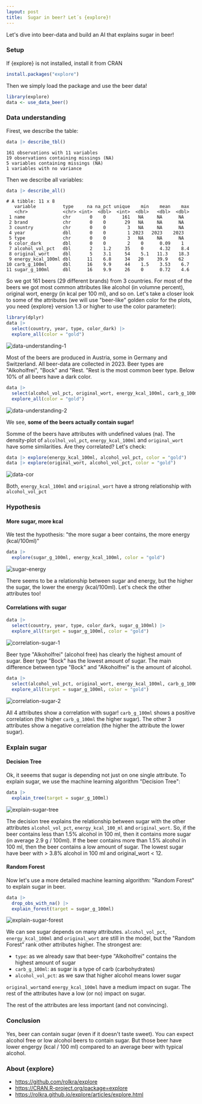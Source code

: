 ```yaml
---
layout: post
title:  Sugar in beer? Let´s {explore}!
---
```


Let's dive into beer-data and build an AI that explains sugar in beer!

### Setup

If {explore} is not installed, install it from CRAN

```R
install.packages("explore") 
```

Then we simply load the package and use the beer data!

```R
library(explore)
data <- use_data_beer()
```

### Data understanding

Firest, we describe the table:

```R
data |> describe_tbl()
```

```
161 observations with 11 variables
19 observations containing missings (NA)
5 variables containing missings (NA)
1 variables with no variance
```

Then we describe all variables:

```R
data |> describe_all()
```

```
# A tibble: 11 x 8
   variable          type     na na_pct unique    min    mean    max
   <chr>             <chr> <int>  <dbl>  <int>  <dbl>   <dbl>  <dbl>
 1 name              chr       0    0      161   NA     NA      NA  
 2 brand             chr       0    0       29   NA     NA      NA  
 3 country           chr       0    0        3   NA     NA      NA  
 4 year              dbl       0    0        1 2023   2023    2023  
 5 type              chr       0    0        3   NA     NA      NA  
 6 color_dark        dbl       0    0        2    0      0.09    1  
 7 alcohol_vol_pct   dbl       2    1.2     35    0      4.32    8.4
 8 original_wort     dbl       5    3.1     54    5.1   11.3    18.3
 9 energy_kcal_100ml dbl      11    6.8     34   20     39.9    62  
10 carb_g_100ml      dbl      16    9.9     44    1.5    3.53    6.7
11 sugar_g_100ml     dbl      16    9.9     26    0      0.72    4.6
```

So we got 161 beers (29 different brands) from 3 countries. For most of the beers we got most common attributes like alcohol (in volumne percent), original wort, energy (in kcal per 100 ml), and so on. 
Let's take a closer look to some of the attributes (we will use "beer-like" golden color for the plots, you need {explore} version 1.3 or higher to use the color parameter):

```R
library(dplyr)
data |> 
  select(country, year, type, color_dark) |> 
  explore_all(color = "gold")
```

![data-understanding-1](../images/explore-beer-understand1.png)

Most of the beers are produced in Austria, some in Germany and Switzerland. All beer-data are collected in 2023. 
Beer types are "Alkoholfrei", "Bock" and "Rest. "Rest is the most common beer type. Below 10% of all beers have a dark color.

```R
data |> 
  select(alcohol_vol_pct, original_wort, energy_kcal_100ml, carb_g_100ml, sugar_g_100ml) |> 
  explore_all(color = "gold")
```

![data-understanding-2](../images/explore-beer-understand2.png)

We see, **some of the beers actually contain sugar!**

Somme of the beers have attributes with undefined values (na). The density-plot of `alcolhol_vol_pct`, `energy_kcal_100ml` and `original_wort` have some similarities. Are they correlated? Let's check:

```R
data |> explore(energy_kcal_100ml, alcohol_vol_pct, color = "gold")
data |> explore(original_wort, alcohol_vol_pct, color = "gold")
```

![data-cor](../images/explore-beer-cor-alcohol.png)

Both, `energy_kcal_100ml` and `original_wort` have a strong relationship with `alcohol_vol_pct`

### Hypothesis

#### More sugar, more kcal

We test the hypothesis: "the more sugar a beer contains, the more energy (kcal/100ml)"

```R
data |> 
  explore(sugar_g_100ml, energy_kcal_100ml, color = "gold")
```

![sugar-energy](../images/explore-beer-sugar-energy.png)

There seems to be a relationship between sugar and energy, but the higher the sugar, the lower the energy (kcal/100ml). Let's check the other attributes too!

#### Correlations with sugar

```R
data |> 
  select(country, year, type, color_dark, sugar_g_100ml) |> 
  explore_all(target = sugar_g_100ml, color = "gold")
```

![correlation-sugar-1](../images/explore-beer-explore-cor-sugar1.png)

Beer type "Alkoholfrei" (alcohol free) has clearly the highest amount of sugar. Beer type "Bock" has the lowest amount of sugar. 
The main difference between type "Bock" and "Alkoholfrei" is the amount of alcohol.

```R
data |> 
  select(alcohol_vol_pct, original_wort, energy_kcal_100ml, carb_g_100ml, sugar_g_100ml) |> 
  explore_all(target = sugar_g_100ml, color = "gold")
```

![correlation-sugar-2](../images/explore-beer-explore-cor-sugar2.png)

All 4 attributes show a correlation with sugar! `carb_g_100ml` shows a positive correlation (the higher `carb_g_100ml` the higher sugar). The other 3 attributes show a negative correlation (the higher the attribute the lower sugar).

### Explain sugar

#### Decision Tree

Ok, it seeems that sugar is depending not just on one single attribute. To explain sugar, we use the machine learning algorithm "Decision Tree":

```R
data |> 
  explain_tree(target = sugar_g_100ml)
```

![explain-sugar-tree](../images/explore-beer-tree-sugar.png)

The decision tree explains the relationship between sugar with the other attributes `alcohol_vol_pct`, `energy_kcal_100_ml` and `original_wort`.
So, if the beer contains less than 1.5% alcohol in 100 ml, then it contains more sugar (in average 2.9 g / 100ml). If the beer contains more than 1.5% alcohol in 100 ml, 
then the beer contains a low amount of sugar. The lowest sugar have beer with > 3.8% alcohol in 100 ml and original_wort < 12.

#### Random Forest

Now let's use a more detailed machine learning algorithm: "Random Forest" to explain sugar in beer.

```R
data |> 
  drop_obs_with_na() |> 
  explain_forest(target = sugar_g_100ml)
```

![explain-sugar-forest](../images/explore-beer-forest-sugar.png)

We can see sugar depends on many attributes. `alcohol_vol_pct`, `energy_kcal_100ml` and `original_wort` are still in the model, but the "Random Forest" rank other attributes higher. The strongest are: 
* `type`:  as we already saw that beer-type "Alkoholfrei" contains the highest amount of sugar
* `carb_g_100ml`: as sugar is a type of carb (carbohydrates)
* `alcohol_vol_pct`: as we saw that higher alcohol means lower sugar

`original_wort`and `energy_kcal_100ml` have a medium impact on sugar. The rest of the attributes have a low (or no) impact on sugar.

The rest of the attributes are less important (and not convincing).

### Conclusion

Yes, beer can contain sugar (even if it doesn't taste sweet). You can expect alcohol free or low alcohol beers to contain sugar. But those beer have lower engergy (kcal / 100 ml) compared to an average beer with typical alcohol.

### About {explore}

* <https://github.com/rolkra/explore>
* <https://CRAN.R-project.org/package=explore>
* <https://rolkra.github.io/explore/articles/explore.html>
